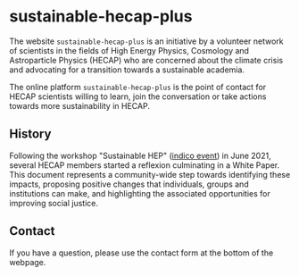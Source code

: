 # sustainable-hecap-plus

The website `sustainable-hecap-plus` is an initiative by a volunteer network of scientists in the fields of High Energy Physics, Cosmology and Astroparticle Physics (HECAP) who are concerned about the climate crisis and advocating for a transition towards a sustainable academia.

The online platform `sustainable-hecap-plus` is the point of contact for HECAP scientists willing to learn, join the conversation or take actions towards more sustainability in HECAP.

## History
Following the workshop "Sustainable HEP" ([indico event](https://indico.cern.ch/event/1004432/)) in June 2021, several HECAP members started a reflexion culminating in a White Paper. This document represents a community-wide step towards identifying these impacts, proposing positive changes that individuals, groups and institutions can make, and highlighting the associated opportunities for improving social justice.

## Contact
If you have a question, please use the contact form at the bottom of the webpage.

